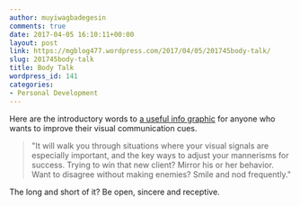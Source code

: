 ```yaml
---
author: muyiwagbadegesin
comments: true
date: 2017-04-05 16:10:11+00:00
layout: post
link: https://mgblog477.wordpress.com/2017/04/05/201745body-talk/
slug: 201745body-talk
title: Body Talk
wordpress_id: 141
categories:
- Personal Development
---
```


Here are the introductory words to [a useful info graphic](35-body-language-secrets-that-will-help-you-get-ahead-at-work) for anyone who wants to improve their visual communication cues. 



  

<blockquote>
    "It will walk you through situations where your visual signals are especially important, and the key ways to adjust your mannerisms for success. Trying to win that new client? Mirror his or her behavior. Want to disagree without making enemies? Smile and nod frequently."
  </blockquote>


  


The long and short of it? Be open, sincere and receptive. 
